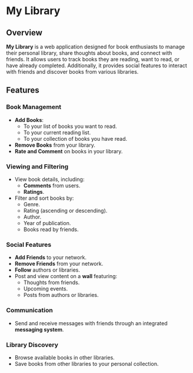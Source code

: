 # My Library

## Overview
**My Library** is a web application designed for book enthusiasts to manage their personal library, share thoughts about books, and connect with friends. It allows users to track books they are reading, want to read, or have already completed. Additionally, it provides social features to interact with friends and discover books from various libraries.

## Features

### Book Management
- **Add Books**:
  - To your list of books you want to read.
  - To your current reading list.
  - To your collection of books you have read.
- **Remove Books** from your library.
- **Rate and Comment** on books in your library.

### Viewing and Filtering
- View book details, including:
  - **Comments** from users.
  - **Ratings**.
- Filter and sort books by:
  - Genre.
  - Rating (ascending or descending).
  - Author.
  - Year of publication.
  - Books read by friends.

### Social Features
- **Add Friends** to your network.
- **Remove Friends** from your network.
- **Follow** authors or libraries.
- Post and view content on a **wall** featuring:
  - Thoughts from friends.
  - Upcoming events.
  - Posts from authors or libraries.

### Communication
- Send and receive messages with friends through an integrated **messaging system**.

### Library Discovery
- Browse available books in other libraries.
- Save books from other libraries to your personal collection.

